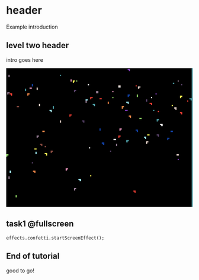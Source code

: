 # header

Example introduction

## level two header

intro goes here

![Confetti](https://github.com/jwunderl/pxt-test-user-tutorial/blob/master/confetti.png)

## task1 @fullscreen

```blocks
effects.confetti.startScreenEffect();
```

## End of tutorial

good to go!
